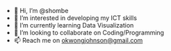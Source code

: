 - 👋 Hi, I’m @shombe
- 👀 I’m interested in developing my ICT skills
- 🌱 I’m currently learning Data Visualization
- 💞️ I’m looking to collaborate on Coding/Programming
- 📫 Reach me on okwongjohnson@gmail.com

<!---
shombe/shombe is a ✨ special ✨ repository because its `README.md` (this file) appears on your GitHub profile.
You can click the Preview link to take a look at your changes.
--->
